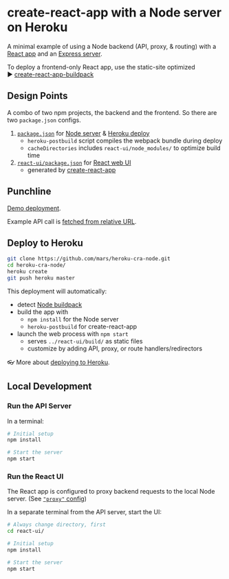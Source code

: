 # create-react-app with a Node server on Heroku

A minimal example of using a Node backend (API, proxy, & routing) with a [React app](https://github.com/facebookincubator/create-react-app) and an [Express server](http://expressjs.com).

To deploy a frontend-only React app, use the static-site optimized
▶️ [create-react-app-buildpack](https://github.com/mars/create-react-app-buildpack)


## Design Points

A combo of two npm projects, the backend and the frontend. So there are two `package.json` configs.

  1. [`package.json`](package.json) for [Node server](server/) & [Heroku deploy](https://devcenter.heroku.com/categories/deployment)
      * `heroku-postbuild` script compiles the webpack bundle during deploy
      * `cacheDirectories` includes `react-ui/node_modules/` to optimize build time
  2. [`react-ui/package.json`](react-ui/package.json) for [React web UI](react-ui/)
      * generated by [create-react-app](https://github.com/facebookincubator/create-react-app)


## Punchline

[Demo deployment](https://cra-node.herokuapp.com/).

Example API call is [fetched from relative URL](react-ui/src/App.js#L16).


## Deploy to Heroku

```bash
git clone https://github.com/mars/heroku-cra-node.git
cd heroku-cra-node/
heroku create
git push heroku master
```

This deployment will automatically:

  * detect [Node buildpack](https://elements.heroku.com/buildpacks/heroku/heroku-buildpack-nodejs)
  * build the app with
    * `npm install` for the Node server
    * `heroku-postbuild` for create-react-app
  * launch the web process with `npm start`
    * serves `../react-ui/build/` as static files
    * customize by adding API, proxy, or route handlers/redirectors

👓 More about [deploying to Heroku](https://devcenter.heroku.com/categories/deployment).


## Local Development

### Run the API Server

In a terminal:

```bash
# Initial setup
npm install

# Start the server
npm start
```


### Run the React UI

The React app is configured to proxy backend requests to the local Node server. (See [`"proxy"` config](react-ui/package.json))

In a separate terminal from the API server, start the UI:

```bash
# Always change directory, first
cd react-ui/

# Initial setup
npm install

# Start the server
npm start
```
